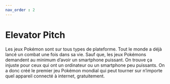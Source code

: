```yaml
---
nav_order : 2
---
```


# Elevator Pitch
<!-- En quoi ce projet mériterait-il notre attention? -->

Les jeux Pokémon sont sur tous types de plateforme. Tout le monde a déjà lancé un combat une fois dans sa vie. Sauf que, les jeux Pokémons demandent au minimum d’avoir un smartphone puissant. On trouve ça injuste pour ceux qui ont un ordinateur ou un smartphone peu puissants. On a donc créé le premier jeu Pokémon mondial qui peut tourner sur n’importe quel appareil connecté à internet, gratuitement. 
